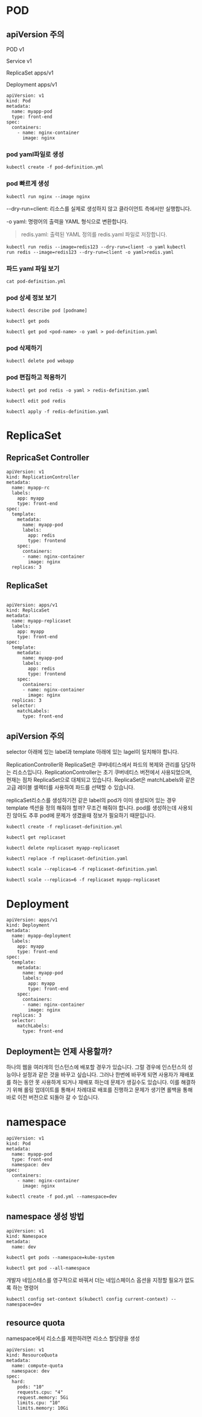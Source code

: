 # POD



## apiVersion 주의
POD v1

Service v1

ReplicaSet apps/v1

Deployment apps/v1


```
apiVersion: v1
kind: Pod
metadata:
  name: myapp-pod
  type: front-end
spec:
  containers:
    - name: nginx-container
      image: nginx
```
###  pod yaml파일로 생성
`kubectl create -f pod-definition.yml`

### pod 빠르게 생성
`kubectl run nginx --image nginx`

--dry-run=client: 리소스를 실제로 생성하지 않고 클라이언트 측에서만 실행합니다.

-o yaml: 명령어의 출력을 YAML 형식으로 변환합니다.

> redis.yaml: 출력된 YAML 정의를 redis.yaml 파일로 저장합니다.

`kubectl run redis --image=redis123 --dry-run=client -o yaml`
`kubectl run redis --image=redis123 --dry-run=client -o yaml>redis.yaml`

### 파드 yaml 파일 보기
`cat pod-definition.yml`

### pod 상세 정보 보기
`kubectl describe pod [podname]`

`kubectl get pods`

`kubectl get pod <pod-name> -o yaml > pod-definition.yaml`
### pod 삭제하기
`kubectl delete pod webapp`


### pod 편집하고 적용하기
`kubectl get pod redis -o yaml > redis-definition.yaml`

`kubectl edit pod redis`

`kubectl apply -f redis-definition.yaml `

# ReplicaSet

## RepricaSet Controller
```
apiVersion: v1
kind: ReplicationController
metadata:
  name: myapp-rc
  labels:
    app: myapp
    type: front-end
spec:
  template:
    metadata:
      name: myapp-pod
      labels:
        app: redis
        type: frontend
    spec:
      containers:
      - name: nginx-container
        image: nginx
  replicas: 3
```
## ReplicaSet

```

apiVersion: apps/v1
kind: ReplicaSet
metadata:
  name: myapp-replicaset
  labels:
    app: myapp
    type: front-end
spec:
  template:
    metadata:
      name: myapp-pod
      labels:
        app: redis
        type: frontend
    spec:
      containers:
      - name: nginx-container
        image: nginx
  replicas: 3
  selector:
    matchLabels:
      type: front-end
```

## apiVersion 주의
selector 아래에 있는 label과 template 아래에 있는 lagel이 일치해야 합니다.


ReplicationController와 ReplicaSet은 쿠버네티스에서 파드의 복제와 관리를 담당하는 리소스입니다.
ReplicationController는 초기 쿠버네티스 버전에서 사용되었으며, 현재는 점차 ReplicaSet으로 대체되고 있습니다. ReplicaSet은 matchLabels와 같은 고급 레이블 셀렉터를 사용하여 파드를 선택할 수 있습니다.


replicaSet리소스를 생성하기전 같은 label의 pod가 이미 생성되어 있는 경우 template 섹션을 정의 해줘야 할까?
무조건 해줘야 합니다.  pod를 생성하는데 사용되진 않아도 추후 pod에 문제가 생겼을때 정보가 필요하기 때문입니다.

`kubectl create -f replicaset-definition.yml`

`kubectl get replicaset`

`kubectl delete replicaset myapp-replicaset `

`kubectl replace -f replicaset-definition.yaml`

`kubectl scale --replicas=6 -f replicaset-definition.yaml`

`kubectl scale --replicas=6 -f replicaset myapp-replicaset`


# Deployment

```
apiVersion: apps/v1
kind: Deployment
metadata:
  name: myapp-deployment
  labels:
    app: myapp
    type: front-end
spec:
  template:
    metadata:
      name: myapp-pod
      labels:
        app: myapp
        type: front-end
    spec:
      containers:
      - name: nginx-container
        image: nginx
  replicas: 3
  selector:
    matchLabels:
      type: front-end
```

## Deployment는 언제 사용할까?

 하나의 웹을 여러개의 인스턴스에 배포할 경우가 있습니다. 그럴 경우에 인스턴스의 성능이나 설정과 같은 것을 바꾸고 싶습니다. 그러나 한번에 바꾸게 되면 사용자가 재배포를 하는 동안 못 사용하게 되거나 재배포 하는데 문제가 생길수도 있습니다. 
이를 해결하기 위해 롤링 업데이트를 통해서 차례대로 배포를 진행하고 문제가 생기면 롤백을 통해 바로 이전 버전으로 되돌아 갈 수 있습니다.


# namespace

```
apiVersion: v1
kind: Pod
metadata:
  name: myapp-pod
  type: front-end
  namespace: dev
spec:
  containers:
    - name: nginx-container
      image: nginx
```
`kubectl create -f pod.yml --namespace=dev`


## namespace 생성 방법

```
apiVersion: v1
kind: Namespace
metadata:
  name: dev
```

`kubectl get pods --namespace=kube-system`

`kubectl get pod --all-namespace`
 
개발자 네임스테스를 영구적으로 바꿔서 더는 네임스페이스 옵션을 지정할 필요가 없도록 하는 명령어

`kubectl config set-context $(kubectl config current-context) --namespace=dev`

## resource quota

namespace에서 리소스를 제한하려면 리소스 할당량을 생성



```
apiVersion: v1
kind: ResourceQuota
metadata:
  name: compute-quota
  namespace: dev
spec:
  hard:
    pods: "10"
    requests.cpu: "4"
    request.memory: 5Gi
    limits.cpu: "10"
    limits.memory: 10Gi

```

